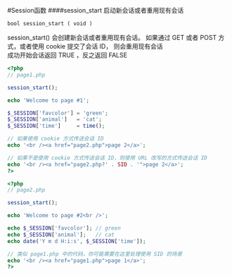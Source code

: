 #Session函数
####session_start
启动新会话或者重用现有会话
```text
bool session_start ( void )
```
session_start() 会创建新会话或者重用现有会话。 如果通过 GET 或者 POST 方式，或者使用 cookie 提交了会话 ID， 则会重用现有会话          
成功开始会话返回 TRUE ，反之返回 FALSE
```php
<?php
// page1.php

session_start();

echo 'Welcome to page #1';

$_SESSION['favcolor'] = 'green';
$_SESSION['animal']   = 'cat';
$_SESSION['time']     = time();

// 如果使用 cookie 方式传送会话 ID
echo '<br /><a href="page2.php">page 2</a>';

// 如果不是使用 cookie 方式传送会话 ID，则使用 URL 改写的方式传送会话 ID
echo '<br /><a href="page2.php?' . SID . '">page 2</a>';
?>
```
```php
<?php
// page2.php

session_start();

echo 'Welcome to page #2<br />';

echo $_SESSION['favcolor']; // green
echo $_SESSION['animal'];   // cat
echo date('Y m d H:i:s', $_SESSION['time']);

// 类似 page1.php 中的代码，你可能需要在这里处理使用 SID 的场景
echo '<br /><a href="page1.php">page 1</a>';
?>
```
